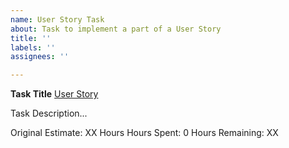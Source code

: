 ```yaml
---
name: User Story Task
about: Task to implement a part of a User Story
title: ''
labels: ''
assignees: ''

---
```


**Task Title**
[User Story](https://www.google.com)

Task Description...

Original Estimate: XX Hours
Hours Spent: 0
Hours Remaining: XX
